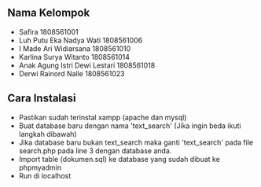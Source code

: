 ## Nama Kelompok

- Safira 1808561001
- Luh Putu Eka Nadya Wati 1808561006
- I Made Ari Widiarsana 1808561010
- Karlina Surya Witanto 1808561014
- Anak Agung Istri Dewi Lestari 1808561018
- Derwi Rainord Nalle 1808561023

## Cara Instalasi

- Pastikan sudah terinstal xampp (apache dan mysql)
- Buat database baru dengan nama 'text_search' (Jika ingin beda ikuti langkah dibawah)
- Jika database baru bukan text_search maka ganti 'text_search' pada file search.php pada line 3 dengan database anda.
- Import table (dokumen.sql) ke database yang sudah dibuat ke phpmyadmin
- Run di localhost
